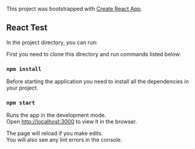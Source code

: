 This project was bootstrapped with [Create React App](https://github.com/facebook/create-react-app).

## React Test

In the project directory, you can run:

First you need to clone this directory and run commands listed below: 

### `npm install`

Before starting the application you need to install all the dependencies in your project.

### `npm start`

Runs the app in the development mode.<br>
Open [http://localhost:3000](http://localhost:3000) to view it in the browser.

The page will reload if you make edits.<br>
You will also see any lint errors in the console.
